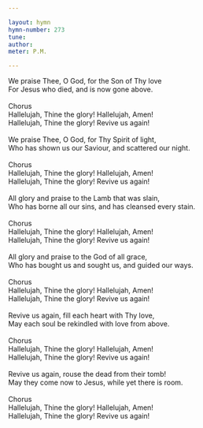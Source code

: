```yaml
---

layout: hymn
hymn-number: 273
tune: 
author: 
meter: P.M.

---
```

We praise Thee, O God, for the Son of Thy love<br>For Jesus who died, and is now gone above.<br><br>Chorus<br>Hallelujah, Thine the glory! Hallelujah, Amen!<br>Hallelujah, Thine the glory! Revive us again!<br><br>We praise Thee, O God, for Thy Spirit of light,<br>Who has shown us our Saviour, and scattered our night.<br><br>Chorus<br>Hallelujah, Thine the glory! Hallelujah, Amen!<br>Hallelujah, Thine the glory! Revive us again!<br><br>All glory and praise to the Lamb that was slain,<br>Who has borne all our sins, and has cleansed every stain.<br><br>Chorus<br>Hallelujah, Thine the glory! Hallelujah, Amen!<br>Hallelujah, Thine the glory! Revive us again!<br><br>All glory and praise to the God of all grace,<br>Who has bought us and sought us, and guided our ways.<br><br>Chorus<br>Hallelujah, Thine the glory! Hallelujah, Amen!<br>Hallelujah, Thine the glory! Revive us again!<br><br>Revive us again, fill each heart with Thy love,<br>May each soul be rekindled with love from above.<br><br>Chorus<br>Hallelujah, Thine the glory! Hallelujah, Amen!<br>Hallelujah, Thine the glory! Revive us again!<br><br>Revive us again, rouse the dead from their tomb!<br>May they come now to Jesus, while yet there is room.<br><br>Chorus<br>Hallelujah, Thine the glory! Hallelujah, Amen!<br>Hallelujah, Thine the glory! Revive us again!<br><br><br>

